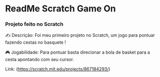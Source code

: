 # ReadMe Scratch Game On 

### Projeto feito no Scratch

✍ Descrição: Foi meu primeiro projeto no Scratch, um jogo para pontuar fazendo cestas no basquete !

🎮 Jogabilidade: Para pontuar basta direcionar a bola de basket para a cesta apontando com seu cursor. 

Link: (https://scratch.mit.edu/projects/867184293/)
